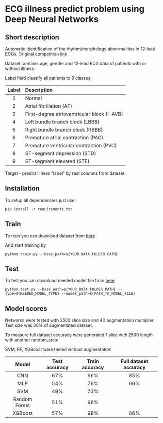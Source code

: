 # ECG illness predict problem using Deep Neural Networks
## Short description
Automatic identification of the rhythm/morphology abnormalities in 12-lead ECGs. 
Original competition [link](http://2018.icbeb.org/Challenge.html)

Dataset contains age, gender and 12-lead ECG data of patients with or without illness.
 
Label field classify all patients to 9 classes:

| Label  | Description  | 
| :---: | :--- |
| 1 | Normal |
| 2 | Atrial fibrillation (AF) |
| 3 | First-degree atrioventricular block (I-AVB) |
| 4 | Left bundle branch block (LBBB) |
| 5 | Right bundle branch block (RBBB) |
| 6 | Premature atrial contraction (PAC) |
| 7 | Premature ventricular contraction (PVC) |
| 8 | ST-segment depression (STD) |
| 9 | ST-segment elevated (STE) |


Target - predict illness "label" by rest columns from dataset.


## Installation
To setup all dependencies just use:

`pip install -r requirements.txt`

## Train
To train you can download dataset from [here]()

And start training by 

`python train.py --base_path=${YOUR_DATA_FOLDER_PATH}`

## Test
To test you can download needed model file from [here]()

`python test.py --base_path=${YOUR_DATA_FOLDER_PATH} --type=${NEEDED_MODEL_TYPE} --model_path=${PATH_TO_MODEL_FILE}`

## Model scores
Networks were tested with 2500 slice size and 40 augmentation multiplier. 
Test size was 30% of augmentated dataset.

To measure full dataset accuracy were generated 1 slice with 2500 length with another random_state


SVM, RF, XGBoost were tested without augmentation

| Model  | Test accuracy  |  Train accuracy  | Full dataset accuracy  |
|:---:|:---:|:---:|:---:|
|CNN   |  67% | 96%  | 85%  |
|MLP   | 54%  | 76%  | 66%  |
|SVM   | 49%   | 73%  |   |
|Random Forest | 51%  | 98% |   |
|XGBoost   | 57%  | 98%  | 86%  |


